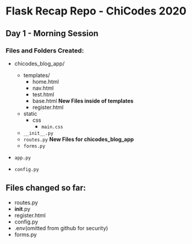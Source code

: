 # Flask Recap Repo - ChiCodes 2020
## Day 1 - Morning Session

### Files and Folders Created:
-   chicodes_blog_app/
    - templates/
        - home.html
        - nav.html
        - test.html
        - base.html
        **New Files inside of templates**
        - register.html
    - static
        - css
            - `main.css`
    - `__init__.py`
    - `routes.py`
    **New Files for chicodes_blog_app**
    - `forms.py`

- `app.py`
- `config.py`

## Files changed so far:
- routes.py
- __init__.py
- register.html
- config.py
- .env(omitted from github for security)
- forms.py
